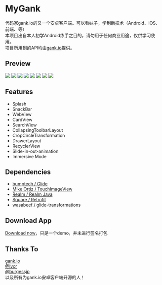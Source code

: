 # MyGank
代码家gank.io的又一个安卓客户端。可以看妹子，学到新技术（Android、iOS、前端、等）  
本项目出自本人初学Android练手之目的，请勿用于任何商业用途，仅供学习使用。  
项目所用到的API均由[gank.io](http://gank.io/)提供。

## Preview
![](https://github.com/DomceyKoo/MyGank/blob/master/screenshot/0.png)
![](https://github.com/DomceyKoo/MyGank/blob/master/screenshot/1.png)
![](https://github.com/DomceyKoo/MyGank/blob/master/screenshot/2.png)
![](https://github.com/DomceyKoo/MyGank/blob/master/screenshot/3.png)
![](https://github.com/DomceyKoo/MyGank/blob/master/screenshot/4.png)
![](https://github.com/DomceyKoo/MyGank/blob/master/screenshot/5.png)
![](https://github.com/DomceyKoo/MyGank/blob/master/screenshot/8.png)
![](https://github.com/DomceyKoo/MyGank/blob/master/screenshot/6.png)

## Features  
- Splash  
- SnackBar  
- WebView  
- CardView  
- SearchView  
- CollapsingToolbarLayout  
- CropCircleTransformation  
- DrawerLayout  
- RecyclerView  
- Slide-in-out-animation  
- Immersive Mode

## Dependencies
- [bumptech / Glide](https://github.com/bumptech/glide)  
- [Mike Ortiz / TouchImageView](https://github.com/MikeOrtiz/TouchImageView)  
- [Realm / Realm Java](https://realm.io/docs/java/latest/)  
- [Square / Retrofit](https://github.com/square/retrofit)  
- [wasabeef / glide-transformations](https://github.com/wasabeef/glide-transformations)  

## Download App
[Download now](http://fir.im/mygank)，只是一个demo，并未进行签名打包

## Thanks To
[gank.io](http://gank.io/)  
[@Ivor](https://github.com/IvorHu/RealStuff)  
[@burgessjp](https://github.com/burgessjp/GanHuoIO)  
以及所有为gank.io安卓客户端开源的人！

